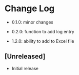 # Change Log

- 0.1.0: minor changes

- 0.2.0: function to add log entry

- 1.2.0: ability to add to Excel file

## [Unreleased]

- Initial release